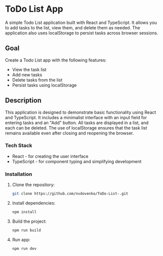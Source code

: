 # ToDo List App
A simple Todo List application built with React and TypeScript. It allows you to add tasks to the list, view them, and delete them as needed. The application also uses localStorage to persist tasks across browser sessions.

## Goal

Create a Todo List app with the following features:
- View the task list
- Add new tasks
- Delete tasks from the list
- Persist tasks using localStorage

## Description

This application is designed to demonstrate basic functionality using React and TypeScript. It includes a minimalist interface with an input field for entering tasks and an "Add" button. All tasks are displayed in a list, and each can be deleted. The use of localStorage ensures that the task list remains available even after closing and reopening the browser.

### Tech Stack

- React - for creating the user interface
- TypeScript - for component typing and simplifying development

### Installation

1. Clone the repository:
    ```bash
    git clone https://github.com/nvdovenko/ToDo-List-.git
    ```
2.  Install dependencies:
    ```bash
    npm install
    ```
3. Build the project:
   ```bash
   npm run build
   ```
4. Run app:
   ```bash
   npm run dev
   ```
